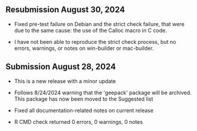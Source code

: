 ## Resubmission August 30, 2024

* Fixed pre-test failure on Debian and the strict check failure, that were due to the same cause: the use of the Calloc macro in C code. 

* I have not been able to reproduce the strict check process, but no errors, warnings, or notes on win-builder or mac-builder. 

## Submission August 28, 2024

* This is a new release with a minor update

* Follows 8/24/2024 warning that the 'geepack' package will be archived. This package has now been moved to the Suggested list

* Fixed all documentation-related notes on current release

* R CMD check returned 0 errors, 0 warnings, 0 notes

